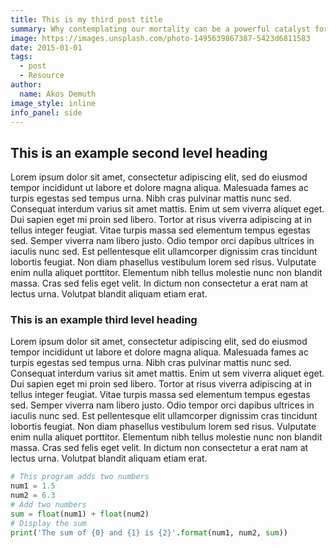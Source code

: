 ```yaml
---
title: This is my third post title
summary: Why contemplating our mortality can be a powerful catalyst for change
image: https://images.unsplash.com/photo-1495639867387-5423d6811583
date: 2015-01-01
tags:
  - post
  - Resource
author:
  name: Akos Demuth
image_style: inline
info_panel: side
---
```


## This is an example second level heading
Lorem ipsum dolor sit amet, consectetur adipiscing elit, sed do eiusmod tempor incididunt ut labore et dolore magna aliqua. Malesuada fames ac turpis egestas sed tempus urna. Nibh cras pulvinar mattis nunc sed. Consequat interdum varius sit amet mattis. Enim ut sem viverra aliquet eget. Dui sapien eget mi proin sed libero. Tortor at risus viverra adipiscing at in tellus integer feugiat. Vitae turpis massa sed elementum tempus egestas sed. Semper viverra nam libero justo. Odio tempor orci dapibus ultrices in iaculis nunc sed. Est pellentesque elit ullamcorper dignissim cras tincidunt lobortis feugiat. Non diam phasellus vestibulum lorem sed risus. Vulputate enim nulla aliquet porttitor. Elementum nibh tellus molestie nunc non blandit massa. Cras sed felis eget velit. In dictum non consectetur a erat nam at lectus urna. Volutpat blandit aliquam etiam erat.


### This is an example third level heading
Lorem ipsum dolor sit amet, consectetur adipiscing elit, sed do eiusmod tempor incididunt ut labore et dolore magna aliqua. Malesuada fames ac turpis egestas sed tempus urna. Nibh cras pulvinar mattis nunc sed. Consequat interdum varius sit amet mattis. Enim ut sem viverra aliquet eget. Dui sapien eget mi proin sed libero. Tortor at risus viverra adipiscing at in tellus integer feugiat. Vitae turpis massa sed elementum tempus egestas sed. Semper viverra nam libero justo. Odio tempor orci dapibus ultrices in iaculis nunc sed. Est pellentesque elit ullamcorper dignissim cras tincidunt lobortis feugiat. Non diam phasellus vestibulum lorem sed risus. Vulputate enim nulla aliquet porttitor. Elementum nibh tellus molestie nunc non blandit massa. Cras sed felis eget velit. In dictum non consectetur a erat nam at lectus urna. Volutpat blandit aliquam etiam erat.

``` python
# This program adds two numbers
num1 = 1.5
num2 = 6.3
# Add two numbers
sum = float(num1) + float(num2)
# Display the sum
print('The sum of {0} and {1} is {2}'.format(num1, num2, sum))

```